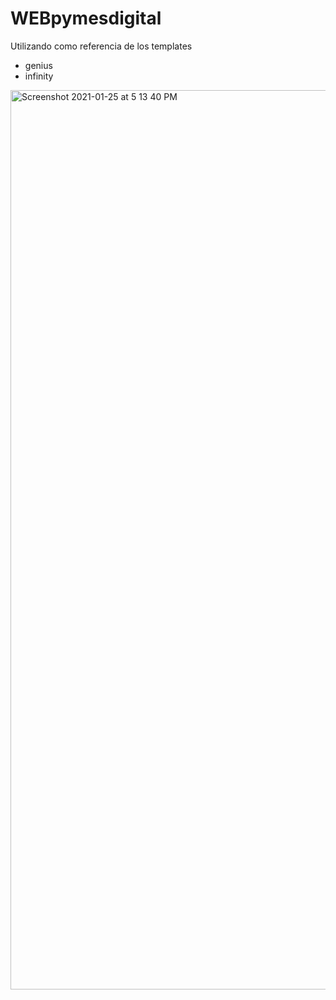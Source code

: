# WEBpymesdigital

Utilizando como referencia de los templates 
- genius
- infinity

<img width="1439" alt="Screenshot 2021-01-25 at 5 13 40 PM" src="https://user-images.githubusercontent.com/46875264/105772866-d87be800-5f30-11eb-9e8d-5fe215a21828.png">
